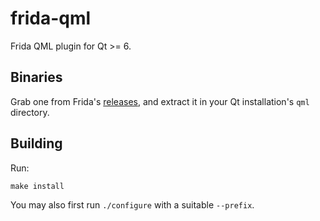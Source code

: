 # frida-qml

Frida QML plugin for Qt >= 6.

## Binaries

Grab one from Frida's [releases][], and extract it in your Qt installation's
`qml` directory.

## Building

Run:

    make install

You may also first run `./configure` with a suitable `--prefix`.


[releases]: https://github.com/frida/frida/releases
